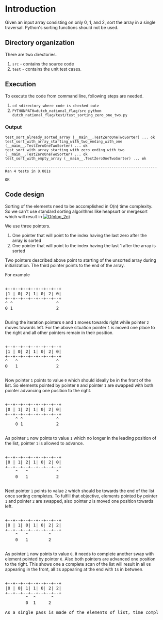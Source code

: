 # Introduction

Given an input array consisting on only 0, 1, and 2, sort the array in a single traversal. Python's sorting functions should not be used.

## Directory organization

There are two directories. 
1. `src` - contains the source code
2. `test` - contains the unit test cases. 

## Execution

To execute the code from command line, following steps are needed.

1. `cd <directory where code is checked out>`
2. `PYTHONPATH=dutch_national_flag/src python dutch_national_flag/test/test_sorting_zero_one_two.py`

### Output
```
test_sort_already_sorted_array (__main__.TestZeroOneTwoSorter) ... ok
test_sort_with_array_starting_with_two_ending_with_one (__main__.TestZeroOneTwoSorter) ... ok
test_sort_with_array_starting_with_zero_ending_with_two (__main__.TestZeroOneTwoSorter) ... ok
test_sort_with_empty_array (__main__.TestZeroOneTwoSorter) ... ok

----------------------------------------------------------------------
Ran 4 tests in 0.001s

OK
```


## Code design

Sorting of the elements need to be accomplished in O(n) time complexity. So we can't use standard sorting algorithms like heapsort or mergesort which will result in <a href="https://www.codecogs.com/eqnedit.php?latex=O(nlog_2n)" target="_blank"><img src="https://latex.codecogs.com/gif.latex?O(nlog_2n)" title="O(nlog_2n)" /></a>

We use three pointers.
1. One pointer that will point to the index having the last zero after the array is sorted
2. One pointer that will point to the index having the last 1 after the array is sorted

Two pointers described above point to starting of the unsorted array during initialization. The third pointer points to the end of the array.

For example

<pre>

+--+--+--+--+--+--+--+
|1 | 0| 2| 1| 0| 2| 0|
+--+--+--+--+--+--+--+
^ ^                 ^
0 1                 2

</pre>
During the iteration pointers `0` and `1` moves towards right while pointer `2` moves towards left. For the above situation pointer `1` is moved one place to the right and all other pointers remain in their position. 

<pre>

+--+--+--+--+--+--+--+
|1 | 0| 2| 1| 0| 2| 0|
+--+--+--+--+--+--+--+
^   ^               ^
0   1               2

</pre>

Now pointer `1` points to value `0` which should ideally be in the front of the list. So elements pointed by pointer `0` and pointer `1` are swapped with both pointer advancing one position to the right.

<pre>

+--+--+--+--+--+--+--+
|0 | 1| 2| 1| 0| 2| 0|
+--+--+--+--+--+--+--+
    ^ ^             ^
    0 1             2

</pre>

As pointer `1` now points to value `1` which no longer in the leading position of the list, pointer `1` is allowed to advance.

<pre>

+--+--+--+--+--+--+--+
|0 | 1| 2| 1| 0| 2| 0|
+--+--+--+--+--+--+--+
    ^   ^           ^
    0   1           2

</pre>

Next pointer `1` points to value `2` which should be towards the end of the list once sorting completes. To fulfill that objective, elements pointed by pointer `1` and pointer `2` are swapped, also pointer `2` is moved one position towards left.

<pre>

+--+--+--+--+--+--+--+
|0 | 1| 0| 1| 0| 2| 2|
+--+--+--+--+--+--+--+
    ^   ^        ^
    0   1        2

</pre>

As pointer `1` now points to value `0`, it needs to complete another swap with element pointed by pointer `0`. Also both pointers are advanced one position to the right. This shows one a complete scan of the list will result in all `0`s appearing in the front, all `2`s appearing at the end with `1`s in between.

<pre>

+--+--+--+--+--+--+--+
|0 | 0| 1| 1| 0| 2| 2|
+--+--+--+--+--+--+--+
        ^  ^      ^
        0  1     2
        
As a single pass is made of the elements of list, time complexity is O(n)

</pre>
